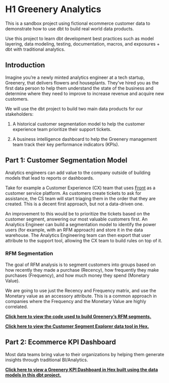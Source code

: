 # H1 Greenery Analytics

This is a sandbox project using fictional ecommerce customer data to demonstrate how to use dbt to build real world data products.

Use this project to learn dbt development best practices such as model layering, data modeling, testing, documentation, macros, and exposures + dbt with traditional analytics.

## Introduction

Imagine you’re a newly minted analytics engineer at a tech startup, Greenery, that delivers flowers and houseplants. They’ve hired you as the first data person to help them understand the state of the business and determine where they need to improve to increase revenue and acquire new customers.

We will use the dbt project to build two main data products for our stakeholders:

1.  A historical customer segmentation model to help the customer experience team prioritize their support tickets.
    
2.  A business intelligence dashboard to help the Greenery management team track their key performance indicators (KPIs).
 
## Part 1: Customer Segmentation Model

 Analytics engineers can add value to the company outside of building models that lead to reports or dashboards.

Take for example a Customer Experience (CX) team that uses [Front](https://front.com/) as a customer service platform. As customers create tickets to ask for assistance, the CS team will start triaging them in the order that they are created. This is a decent first approach, but not a data-driven one.

An improvement to this would be to prioritize the tickets based on the customer segment, answering our most valuable customers first. An Analytics Engineer can build a segmentation model to identify the power users (for example, with an RFM approach) and store it in the data warehouse. The Analytics Engineering team can then export that user attribute to the support tool, allowing the CX team to build rules on top of it.

### RFM Segmentation

The goal of RFM analysis is to segment customers into groups based on how recently they made a purchase (Recency), how frequently they make purchases (Frequency), and how much money they spend (Monetary Value).

We are going to use just the Recency and Frequency matrix, and use the Monetary value as an accessory attribute. This is a common approach in companies where the Frequency and the Monetary Value are highly correlated.

**[Click here to view the code used to build Greenery’s RFM segments.](https://github.com/saneel-prabhu/data-projects/blob/main/models/marts/fct_hourly_rfm_segments.sql)**

**[Click here to view the Customer Segment Explorer data tool in Hex.](https://app.hex.tech/c437601f-be32-4d9d-9980-40b0221d3d57/app/2afd8b70-1b4d-434d-95a4-bb2c412dd6ee/latest)**


## Part 2: Ecommerce KPI Dashboard

Most data teams bring value to their organizations by helping them generate insights through traditional BI/Analytics.
  
**[Click here to view a Greenery KPI Dashboard in Hex built using the data models in this dbt project.](https://app.hex.tech/c437601f-be32-4d9d-9980-40b0221d3d57/app/8722a823-f110-4f92-9757-883090983fb9/latest)**

